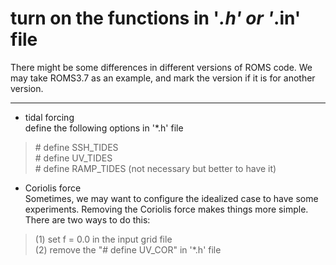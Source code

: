 # turn on the functions in '*.h' or '*.in' file  

There might be some differences in different versions of ROMS code. We may take ROMS3.7 as an example, and mark the version if it is for another version. 

----------------------------------------------

* tidal forcing  
define the following options in '*.h' file

> \# define SSH_TIDES  
> \# define UV_TIDES  
> \# define RAMP_TIDES (not necessary but better to have it)  

* Coriolis force  
Sometimes, we may want to configure the idealized case to have some experiments. Removing the Coriolis force makes things more simple.  
There are two ways to do this:  

> (1) set f = 0.0 in the input grid file  
> (2) remove the "\# define UV_COR" in '*.h' file  
